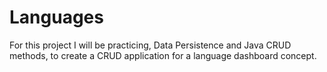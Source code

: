 # Languages
For this project I will be practicing, Data Persistence and Java CRUD methods, to create a CRUD application for a language dashboard concept.
